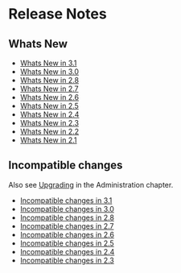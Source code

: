Release Notes
=============

Whats New
---------

- [Whats New in 3.1](NewFeatures31.md)
- [Whats New in 3.0](NewFeatures30.md)
- [Whats New in 2.8](NewFeatures28.md)
- [Whats New in 2.7](NewFeatures27.md)
- [Whats New in 2.6](NewFeatures26.md)
- [Whats New in 2.5](NewFeatures25.md)
- [Whats New in 2.4](NewFeatures24.md)
- [Whats New in 2.3](NewFeatures23.md)
- [Whats New in 2.2](NewFeatures22.md)
- [Whats New in 2.1](NewFeatures21.md)

Incompatible changes
--------------------

Also see [Upgrading](../Administration/Upgrading/README.md) in the 
Administration chapter.

- [Incompatible changes in 3.1](UpgradingChanges31.md)
- [Incompatible changes in 3.0](UpgradingChanges30.md)
- [Incompatible changes in 2.8](UpgradingChanges28.md)
- [Incompatible changes in 2.7](UpgradingChanges27.md)
- [Incompatible changes in 2.6](UpgradingChanges26.md)
- [Incompatible changes in 2.5](UpgradingChanges25.md)
- [Incompatible changes in 2.4](UpgradingChanges24.md)
- [Incompatible changes in 2.3](UpgradingChanges23.md)
